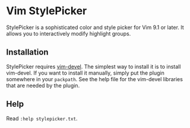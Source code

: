 # Vim StylePicker

StylePicker is a sophisticated color and style picker for Vim 9.1 or later. It
allows you to interactively modify highlight groups.

## Installation

StylePicker requires [vim-devel](https://github.com/lifepillar/vim-devel). The
simplest way to install it is to install vim-devel. If you want to install it
manually, simply put the plugin somewhere in your `packpath`. See the help file
for the vim-devel libraries that are needed by the plugin.


## Help

Read `:help stylepicker.txt`.
